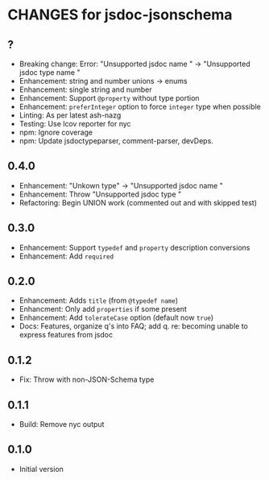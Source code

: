 # CHANGES for jsdoc-jsonschema

## ?

- Breaking change: Error: "Unsupported jsdoc name <name>" ->
    "Unsupported jsdoc type name <name>"
- Enhancement: string and number unions -> enums
- Enhancement: single string and number
- Enhancement: Support `@property` without type portion
- Enhancement: `preferInteger` option to force `integer` type when possible
- Linting: As per latest ash-nazg
- Testing: Use lcov reporter for nyc
- npm: Ignore coverage
- npm: Update jsdoctypeparser, comment-parser, devDeps.

## 0.4.0

- Enhancement: "Unkown type" -> "Unsupported jsdoc name <name>"
- Enhancement: Throw "Unsupported jsdoc type <type>"
- Refactoring: Begin UNION work (commented out and with skipped test)

## 0.3.0

- Enhancement: Support `typedef` and `property` description conversions
- Enhancement: Add `required`

## 0.2.0

- Enhancement: Adds `title` (from `@typedef name`)
- Enhancment: Only add `properties` if some present
- Enhancement: Add `tolerateCase` option (default now `true`)
- Docs: Features, organize q's into FAQ; add q. re: becoming unable to
    express features from jsdoc

## 0.1.2

- Fix: Throw with non-JSON-Schema type

## 0.1.1

- Build: Remove nyc output

## 0.1.0

- Initial version

